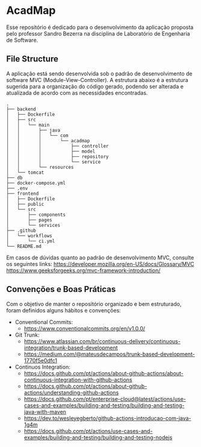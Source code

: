 # AcadMap
Esse repositório é dedicado para o desenvolvimento da aplicação proposta pelo professor Sandro Bezerra na disciplina de Laboratório de Engenharia de Software.

## File Structure
A aplicação está sendo desenvolvida sob o padrão de desenvolvimento de software MVC (Module-View-Controller). A estrutura abaixo é a estrutura sugerida para a organização do código gerado, podendo ser alterada e atualizada de acordo com as necessidades encontradas.

```
.
├── backend
│   ├── Dockerfile
│   ├── src
│   │   └── main
│   │       ├── java
│   │       │   └── com
│   │       │       └── acadmap
│   │       │           ├── controller
│   │       │           ├── model
│   │       │           ├── repository
│   │       │           └── service
│   │       └── resources
│   └── tomcat
├── db
├── docker-compose.yml
├── .env
├── frontend
│   ├── Dockerfile
│   ├── public
│   └── src
│       ├── components
│       ├── pages
│       └── services
├── .github
│   └── workflows
│       └── ci.yml
└── README.md

```

Em casos de dúvidas quanto ao padrão de desenvolvimento MVC, consulte os seguintes links: 
https://developer.mozilla.org/en-US/docs/Glossary/MVC
https://www.geeksforgeeks.org/mvc-framework-introduction/

## Convenções e Boas Práticas
Com o objetivo de manter o repositório organizado e bem estruturado, foram definidos alguns hábitos e convenções:
- Conventional Commits:
    - https://www.conventionalcommits.org/en/v1.0.0/
- Git Trunk: 
    - https://www.atlassian.com/br/continuous-delivery/continuous-integration/trunk-based-development
    - https://medium.com/@mateusdecampos/trunk-based-development-1770f5e0dfc1
- Continuos Integration:
    - https://docs.github.com/pt/actions/about-github-actions/about-continuous-integration-with-github-actions
    - https://docs.github.com/pt/actions/about-github-actions/understanding-github-actions
    - https://docs.github.com/pt/enterprise-cloud@latest/actions/use-cases-and-examples/building-and-testing/building-and-testing-java-with-maven
    - https://dev.to/wesleyegberto/github-actions-introducao-com-java-1g4m
    - https://docs.github.com/pt/actions/use-cases-and-examples/building-and-testing/building-and-testing-nodejs